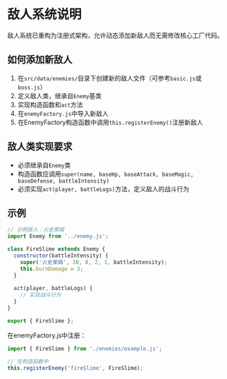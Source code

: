 # 敌人系统说明

敌人系统已重构为注册式架构，允许动态添加新敌人而无需修改核心工厂代码。

## 如何添加新敌人

1. 在`src/data/enemies/`目录下创建新的敌人文件（可参考`basic.js`或`boss.js`）
2. 定义敌人类，继承自`Enemy`基类
3. 实现构造函数和`act`方法
4. 在`enemyFactory.js`中导入新敌人
5. 在EnemyFactory构造函数中调用`this.registerEnemy()`注册新敌人

## 敌人类实现要求

- 必须继承自`Enemy`类
- 构造函数应调用`super(name, baseHp, baseAttack, baseMagic, baseDefense, battleIntensity)`
- 必须实现`act(player, battleLogs)`方法，定义敌人的战斗行为

## 示例

```javascript
// 示例敌人：火史莱姆
import Enemy from '../enemy.js';

class FireSlime extends Enemy {
  constructor(battleIntensity) {
    super('火史莱姆', 30, 8, 2, 1, battleIntensity);
    this.burnDamage = 3;
  }
  
  act(player, battleLogs) {
    // 实现战斗行为
  }
}

export { FireSlime };
```

在enemyFactory.js中注册：

```javascript
import { FireSlime } from './enemies/example.js';

// 在构造函数中
this.registerEnemy('fireSlime', FireSlime);
```